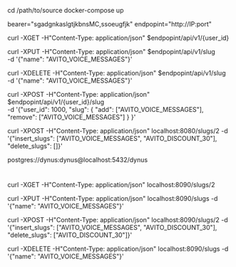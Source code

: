 
cd /path/to/source
docker-compose up

bearer="sgadgnkaslgtjkbnsMC,ssoeugfjk"
endpopint="http://IP:port"

curl -XGET -H"Content-Type: application/json" $endpopint/api/v1/{user_id}

curl -XPUT -H"Content-Type: application/json" $endpopint/api/v1/slug \
    -d '{"name": "AVITO_VOICE_MESSAGES"}'

curl -XDELETE -H"Content-Type: application/json" $endpopint/api/v1/slug \
    -d '{"name": "AVITO_VOICE_MESSAGES"}'

curl -XPOST -H"Content-Type: application/json" $endpopint/api/v1/{user_id}/slug \
    -d '{"user_id": 1000,
    "slug": {
        "add": ["AVITO_VOICE_MESSAGES"],
        "remove": ["AVITO_VOICE_MESSAGES"]
        }
    }'

curl -XPOST -H"Content-Type: application/json" localhost:8080/slugs/2 \-d '{"insert_slugs": ["AVITO_VOICE_MESSAGES", "AVITO_DISCOUNT_30"], "delete_slugs": []}'



postgres://dynus:dynus@localhost:5432/dynus

#

curl -XGET -H"Content-Type: application/json" localhost:8090/slugs/2

curl -XPUT -H"Content-Type: application/json" localhost:8090/slugs \-d '{"name": "AVITO_VOICE_MESSAGES"}'

curl -XPOST -H"Content-Type: application/json" localhost:8090/slugs/2 \-d '{"insert_slugs": ["AVITO_VOICE_MESSAGES", "AVITO_DISCOUNT_30"], "delete_slugs": ["AVITO_DISCOUNT_30"]}'

curl -XDELETE -H"Content-Type: application/json" localhost:8090/slugs \-d '{"name": "AVITO_VOICE_MESSAGES"}'